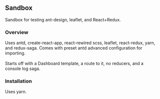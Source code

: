 ## Sandbox
Sandbox for testing ant-design, leaflet, and React+Redux.

### Overview
Uses antd, create-react-app, react-rewired scss, leaflet, react-redux, yarn, and redux-saga.
Comes with preset antd advanced configuration for importing. 
<br/>
<br/>
Starts off with a Dashboard template, a route to it, no reducers, and a console log saga.
### Installation
Uses yarn.
